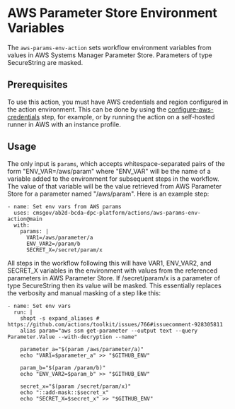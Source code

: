 # AWS Parameter Store Environment Variables

The `aws-params-env-action` sets workflow environment variables from values in AWS Systems Manager Parameter Store. Parameters of type SecureString are masked.

## Prerequisites

To use this action, you must have AWS credentials and region configured in the action environment. This can be done by using the [configure-aws-credentials](https://github.com/aws-actions/configure-aws-credentials) step, for example, or by running the action on a self-hosted runner in AWS with an instance profile.

## Usage

The only input is `params`, which accepts whitespace-separated pairs of the form "ENV_VAR=/aws/param" where "ENV_VAR" will be the name of a variable added to the environment for subsequent steps in the workflow. The value of that variable will be the value retrieved from AWS Parameter Store for a parameter named "/aws/param". Here is an example step:

```
- name: Set env vars from AWS params
  uses: cmsgov/ab2d-bcda-dpc-platform/actions/aws-params-env-action@main
  with:
    params: |
      VAR1=/aws/parameter/a
      ENV_VAR2=/param/b
      SECRET_X=/secret/param/x
```

All steps in the workflow following this will have VAR1, ENV_VAR2, and SECRET_X variables in the environment with values from the referenced parameters in AWS Parameter Store. If /secret/param/x is a parameter of type SecureString then its value will be masked. This essentially replaces the verbosity and manual masking of a step like this:

```
- name: Set env vars
  run: |
    shopt -s expand_aliases # https://github.com/actions/toolkit/issues/766#issuecomment-928305811
    alias param="aws ssm get-parameter --output text --query Parameter.Value --with-decryption --name"

    parameter_a="$(param /aws/parameter/a)"
    echo "VAR1=$parameter_a" >> "$GITHUB_ENV"

    param_b="$(param /param/b)"
    echo "ENV_VAR2=$param_b" >> "$GITHUB_ENV"

    secret_x="$(param /secret/param/x)"
    echo "::add-mask::$secret_x"
    echo "SECRET_X=$secret_x" >> "$GITHUB_ENV"
```
